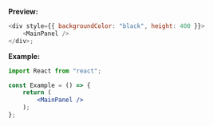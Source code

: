 **Preview:**

```js
<div style={{ backgroundColor: "black", height: 400 }}>
	<MainPanel />
</div>;
```

**Example:**

```jsx static
import React from "react";

const Example = () => {
	return (
		<MainPanel />
	);
};
```
